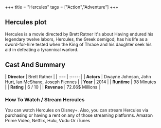 +++
title = "Hercules"
tags = ["Action","Adventure"]
+++
## Hercules plot
Hercules is a movie directed by Brett Ratner It's about Having endured his legendary twelve labors, Hercules, the Greek demigod, has his life as a sword-for-hire tested when the King of Thrace and his daughter seek his aid in defeating a tyrannical warlord.
## Cast And Summary
| **Director**      | Brett Ratner |
    | :---        |    :----:   |
    |  **Actors** | Dwayne Johnson, John Hurt, Ian McShane, Joseph Fiennes |
    | **Year**   | 2014    |
    |  **Runtime** | 98 Minutes |
    |  **Rating** | 6 / 10 | 
    |  **Revenue** | 72.66$ Millions |
### How To Watch / Stream Hercules
You can watch Hercules on Disney+.
Also, you can stream Hercules via purchasing or having a rent on any of those streaming platforms.
Amazon Prime Video, Netflix, Hulu, Vudu Or iTunes